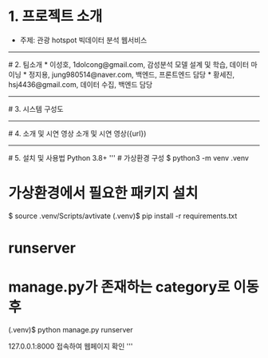 # 1. 프로젝트 소개
* 주제: 관광 hotspot 빅데이터 분석 웹서비스
<hr>
# 2. 팀소개
* 이성호, 1dolcong@gmail.com, 감성분석 모델 설계 및 학습, 데이터 마이닝
* 정지용, jung980514@naver.com, 백엔드, 프론트엔드 담당
* 황세진, hsj4436@gmail.com, 데이터 수집, 백엔드 담당
<hr>
# 3. 시스템 구성도

<hr>
# 4. 소개 및 시연 영상
소개 및 시연 영상({url})  
<hr>
# 5. 설치 및 사용법
Python 3.8+
'''
# 가상환경 구성
$ python3 -m venv .venv

# 가상환경에서 필요한 패키지 설치
$ source .venv/Scripts/avtivate
(.venv)$ pip install -r requirements.txt

# runserver
# manage.py가 존재하는 category로 이동 후
(.venv)$ python manage.py runserver

127.0.0.1:8000 접속하여 웹페이지 확인
'''
